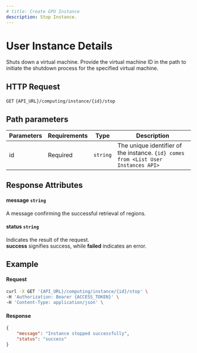 ```yaml
---
# title: Create GPU Instance
description: Stop Instance.
---
```


# User Instance Details

Shuts down a virtual machine. Provide the virtual machine ID in the path to initiate the shutdown process for the specified virtual machine.

## HTTP Request

`GET` `{API_URL}/computing/instance/{id}/stop`

## Path parameters

| Parameters     | Requirements      | Type       | Description      |
|---------------|--------------------|----------------|----------------|
| id      | Required    | `string`       | The unique identifier of the instance. `{id} comes from <List User Instances API>` |

## Response Attributes

#### message `string`

  A message confirming the successful retrieval of regions.

#### status `string`

  Indicates the result of the request.  
  **success** signifies success, while **failed** indicates an error.

## Example

#### Request

```bash
curl -X GET '{API_URL}/computing/instance/{id}/stop' \
-H 'Authorization: Bearer {ACCESS_TOKEN}' \
-H 'Content-Type: application/json' \

```

#### Response

```json
{
    "message": "Instance stopped successfully",
    "status": "success"
}
```
